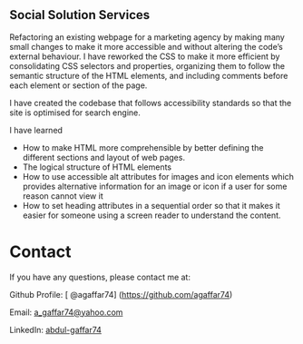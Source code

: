 # <eMedia>

##  Social Solution Services

Refactoring an existing webpage for a marketing agency by making many small changes to make it more accessible and without altering the code’s external behaviour. 
I have reworked the CSS to make it more efficient by consolidating CSS selectors and properties, organizing them to follow the semantic structure of the HTML elements, and including comments before each element or section of the page.

I have created the codebase that follows accessibility standards so that the site is optimised for search engine. 

I have learned
-	How to make HTML more comprehensible by better defining the different sections and layout of web pages.
-	The logical structure of HTML elements
-	How to use accessible alt attributes for images and icon elements which provides alternative information for an image or icon if a user for some reason cannot view it
-	How to set heading attributes in a sequential order so that it makes it easier for someone using a screen reader to understand the content.

# Contact

If you have any questions, please contact me at: 
 
  Github Profile: [ @agaffar74] (https://github.com/agaffar74)

  Email:  a_gaffar74@yahoo.com

  LinkedIn: [abdul-gaffar74](https://www.linkedin.com/in/abdul-gaffar74/)